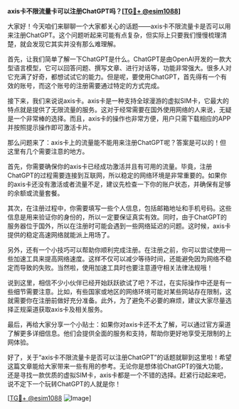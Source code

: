 **axis卡不限流量卡可以注册ChatGPT吗？[[TG💪+ @esim1088](https://t.me/s/esim1088)]**

大家好！今天咱们来聊聊一个大家都关心的话题——axis卡不限流量卡是否可以用来注册ChatGPT。这个问题听起来可能有点复杂，但实际上只要我们慢慢梳理清楚，就会发现它其实并没有那么难理解。

首先，让我们简单了解一下ChatGPT是什么。ChatGPT是由OpenAI开发的一款大型语言模型，它可以回答问题、撰写文章、进行对话等，功能非常强大。很多人对它充满了好奇，都想试试它的能力。但是呢，要使用ChatGPT，首先得有一个有效的账号，而这个账号的注册需要通过特定的方式完成。

接下来，我们来说说axis卡。axis卡是一种支持全球漫游的虚拟SIM卡，它最大的特点就是提供了无限流量的服务。这对于经常需要在国外使用网络的人来说，无疑是一个非常棒的选择。而且，axis卡的操作也非常方便，用户只需下载相应的APP并按照提示操作即可激活卡片。

那么问题来了：axis卡上的流量能不能用来注册ChatGPT呢？答案是可以的！但这里有几个需要注意的地方。

首先，你需要确保你的axis卡已经成功激活并且有可用的流量。毕竟，注册ChatGPT的过程需要连接到互联网，所以稳定的网络环境是非常重要的。如果你的axis卡还没有激活或者流量不足，建议先检查一下你的账户状态，并确保有足够的余额或流量套餐。

其次，在注册过程中，你需要填写一些个人信息，包括邮箱地址和手机号码。这些信息是用来验证你的身份的，所以一定要保证真实有效。同时，由于ChatGPT的服务器位于国外，所以在注册时可能会遇到一些网络延迟的问题。这时候，axis卡提供的稳定高速网络就能派上用场了。

另外，还有一个小技巧可以帮助你顺利完成注册。在注册之前，你可以尝试使用一些加速工具来提高网络速度。这样不仅可以减少等待时间，还能避免因为网络不稳定而导致的失败。当然啦，使用加速工具时也要注意遵守相关法律法规哦！

说到这里，相信不少小伙伴已经开始跃跃欲试了吧？不过，在实际操作中还是有一些细节需要注意。比如，有些国家或地区的网络环境可能对某些网站存在限制，这就需要你在注册前做好充分准备。此外，为了避免不必要的麻烦，建议大家尽量选择正规渠道获取axis卡及相关服务。

最后，再给大家分享一个小贴士：如果你对axis卡还不太了解，可以通过官方渠道了解更多详细信息。他们会提供全面的服务和支持，帮助你更好地享受无限制的上网体验。

好了，关于“axis卡不限流量卡是否可以注册ChatGPT”的话题就聊到这里啦！希望这篇文章能给大家带来一些有用的参考。无论你是想体验ChatGPT的强大功能，还是寻找一款优质的虚拟SIM卡，axis卡都是一个不错的选择。赶紧行动起来吧，说不定下一个玩转ChatGPT的人就是你！

[[TG💪+ @esim1088](https://t.me/s/esim1088) ![Image](https://i.postimg.cc/4NQfJmqS/Snipaste-2025-05-13-00-14-12.png)]